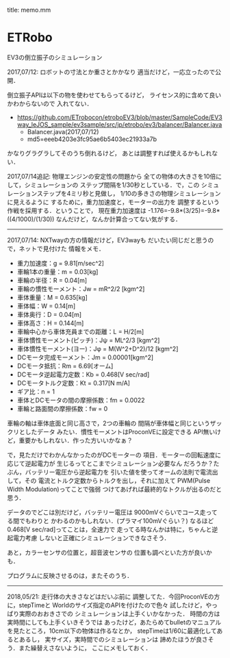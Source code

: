 title: memo.mm

ETRobo
========================================

EV3の倒立振子のシミュレーション

2017,07/12: ロボットの寸法とか重さとかかなり
適当だけど，一応立ったので公開．

倒立振子APIは以下の物を使わせてもらってるけど，
ライセンス的に含めて良いかわからないので
入れてない．

* <https://github.com/ETrobocon/etroboEV3/blob/master/SampleCode/EV3way_leJOS_sample/ev3sample/src/jp/etrobo/ev3/balancer/Balancer.java>
    + Balancer.java(2017,07/12)
    + md5=eeeb4203e3fc95ae6b5403ec21933a7b

かなりグラグラしてそのうち倒れるけど，
あとは調整すれば使えるかもしれない．

2017,07/14追記: 物理エンジンの安定性の問題から
全ての物体の大きさを10倍にして，シミュレーションの
ステップ間隔を1/30秒としている．で，この
シミュレーションステップを4ミリ秒と見做し，
1/10の多きさの物理シミュレーションに見えるように
するために，重力加速度と，モーターの出力を
調整するという作戦を採用する．ということで，
現在重力加速度は
-1.176=-9.8*(3/25)=-9.8*((4/1000)/(1/30))
なんだけど，なんか計算合ってない気がする．

-----

2017,07/14: NXTwayの方の情報だけど，EV3wayも
だいたい同じだと思うので，ネットで見付けた
情報をメモ．

* 重力加速度：g = 9.81[m/sec^2]
* 車輪1本の重量：m = 0.03[kg]
* 車輪の半径：R = 0.04[m]
* 車輪の慣性モーメント：Jw = mR^2/2 [kgm^2]
* 車体重量：M = 0.635[kg]
* 車体幅：W = 0.14[m]
* 車体奥行：D = 0.04[m]
* 車体高さ：H = 0.144[m]
* 車輪中心から車体充員までの距離：L = H/2[m]
* 車体慣性モーメント(ピッチ)：Jψ = ML^2/3 [kgm^2]
* 車体慣性モーメント(ヨー)：Jφ = M(W^2+D^2)/12 [kgm^2]
* DCモータ完成モーメント：Jm = 0.00001[kgm^2]
* DCモータ抵抗：Rm = 6.69[オーム]
* DCモータ逆起電力定数：Kb = 0.468[V sec/rad]
* DCモータトルク定数：Kt = 0.317[N m/A]
* ギア比：n = 1
* 車体とDCモータの間の摩擦係数：fm = 0.0022
* 車輪と路面間の摩擦係数：fw = 0

車輪の軸は車体底面と同じ高さで，2つの車輪の
間隔が車体幅と同じというザックリとしたデータ
みたい．慣性モーメントはProconVEに設定できる
API無いけど，重要かもしれない．作った方いいかなぁ？

で，見ただけでわかんなかったのがDCモーターの
項目．モーターの回転速度に応じて逆起電力が
生じるってとこまでシミュレーション必要なん
だろうか？たぶん，バッテリー電圧から逆起電力を
引いた値を使ってオームの法則で電流出して，その
電流とトルク定数からトルクを出し，それに加えて
PWM(Pulse Width Modulation)ってことで強弱
つけてあげれば最終的なトクルが出るのだと思う．

データのでどこは別だけど，バッテリー電圧は
9000mVぐらいでコース走ってる間でもわりと
かわるのかもしれない．(プラマイ100mVぐらい？)
なるほど0.468[V sec/rad]ってことは，全速力で
走ってる時なんかは特に，ちゃんと逆起電力考慮
しないと正確にシミュレーションできなさそう．

あと，カラーセンサの位置と，超音波センサの
位置も調べといた方が良いかも．

プログラムに反映させるのは，またそのうち．

-----

2018,05/21: 走行体の大きさなどはだいぶ前に
調整してた．今回ProconVEの方に，stepTimeと
Worldのサイズ指定のAPIを付けたので色々
試したけど，やっぱり実際のおおきさでの
シミュレーションは上手くいかなかった．
時間の方は実時間にしても上手くいきそうでは
あったけど，あたらめてbulletのマニュアル
を見たところ，10cm以下の物体は作るなとか，
stepTimeは1/60に最適化してあるとあるし，
実サイズ，実時間でのシミュレーションは
諦めたほうが良さそう．また繰替えさないように，
ここにメモしておく．
